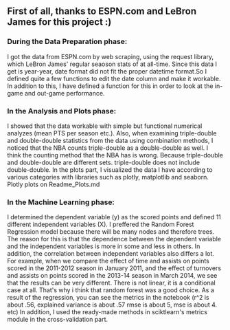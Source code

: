 ## First of all, thanks to ESPN.com and LeBron James for this project :)

### During the Data Preparation phase: 
I got the data from ESPN.com by web scraping, using the request library, which LeBron James' regular seaoson stats of at all-time. Since this data I get is year-year, date format did not fit the proper datetime format.So I defined quite a few functions to edit the date column and make it workable. In addition to this, I have defined a function for this in order to look at the in-game and out-game performance. 

### In the Analysis and Plots phase:
I showed that the data workable with simple but functional numerical analyzes (mean PTS per season etc.). Also, when examining triple-double and double-double statistics from the data using combination methods, I noticed that the NBA counts triple-double as a double-double as well. I think the counting method that the NBA has is wrong. Because triple-double and double-double are different sets. triple-double does not include double-double. In the plots part, I visualized the data I have according to various categories with libraries such as plotly, matplotlib and seaborn. Plotly plots on Readme_Plots.md

### In the Machine Learning phase:
I determined the dependent variable (y) as the scored points and defined 11 different independent variables (X). I preffered the Random Forest Regression model because there will be many nodes and therefore trees. The reason for this is that the dependence between the dependent variable and the independent variables is more in some and less in others. In addition, the correlation between independent variables also differs a lot. For example, when we compare the effect of time and assists on points scored in the 2011-2012 season in January 2011, and the effect of turnovers and assists on points scored in the 2013-14 season in March 2014, we see that the results can be very different. There is not linear, it is a conditional case at all. That's why i think that random forest was a good choice. As a result of the regression, you can see the metrics in the notebook (r^2 is about .56, explained variance is about .57 rmse is about 5, mse is about 4. etc) In addition, I used the ready-made methods in sciktlearn's metrics module in the cross-validation part.
